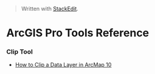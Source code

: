 > Written with [StackEdit](https://stackedit.io/).

# ArcGIS Pro Tools Reference

### Clip Tool

- [How to Clip a Data Layer in ArcMap 10]([https://www.youtube.com/watch?v=6UF0l8Ly2U4](https://www.youtube.com/watch?v=6UF0l8Ly2U4))
<!--stackedit_data:
eyJoaXN0b3J5IjpbLTEwNzAwNTcyMzhdfQ==
-->